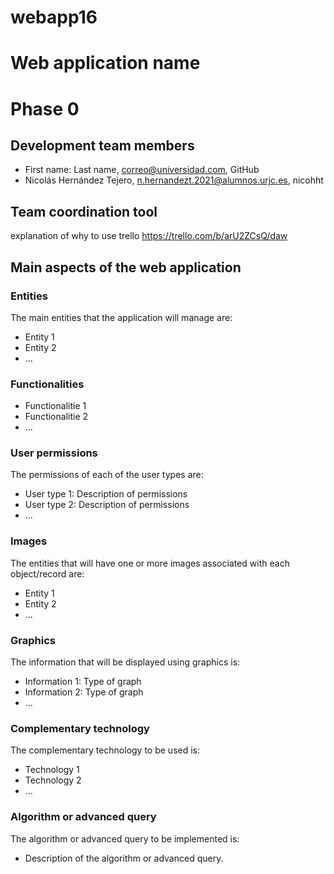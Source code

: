 # webapp16

# Web application name

# Phase 0

## Development team members
- First name: Last name, correo@universidad.com, GitHub
- Nicolás Hernández Tejero, n.hernandezt.2021@alumnos.urjc.es, nicohht

## Team coordination tool
explanation of why to use trello
https://trello.com/b/arU2ZCsQ/daw

## Main aspects of the web application

### Entities
The main entities that the application will manage are:
- Entity 1
- Entity 2
- ...

### Functionalities
- Functionalitie 1
- Functionalitie 2
- ...
### User permissions
The permissions of each of the user types are:
- User type 1: Description of permissions
- User type 2: Description of permissions
- ...

### Images
The entities that will have one or more images associated with each object/record are:
- Entity 1
- Entity 2
- ...

### Graphics
The information that will be displayed using graphics is:
- Information 1: Type of graph
- Information 2: Type of graph
- ...

### Complementary technology
The complementary technology to be used is:
- Technology 1
- Technology 2
- ...

### Algorithm or advanced query
The algorithm or advanced query to be implemented is:
- Description of the algorithm or advanced query.